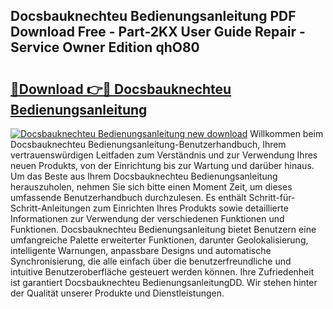 ## Docsbauknechteu Bedienungsanleitung PDF Download Free - Part-2KX User Guide Repair - Service Owner Edition qhO80

# <h2><a href="http://df5avva.blite.top/?on=Docsbauknechteu+Bedienungsanleitung">🔗Download 👉🔴 Docsbauknechteu Bedienungsanleitung</a></h2>

[![Docsbauknechteu Bedienungsanleitung new download](https://i.imgur.com/lujVjoI.png)](http://df5avva.blite.top/?on=Docsbauknechteu+Bedienungsanleitung)
Willkommen beim Docsbauknechteu Bedienungsanleitung-Benutzerhandbuch, Ihrem vertrauenswürdigen Leitfaden zum Verständnis und zur Verwendung Ihres neuen Produkts, von der Einrichtung bis zur Wartung und darüber hinaus. Um das Beste aus Ihrem Docsbauknechteu Bedienungsanleitung herauszuholen, nehmen Sie sich bitte einen Moment Zeit, um dieses umfassende Benutzerhandbuch durchzulesen. Es enthält Schritt-für-Schritt-Anleitungen zum Einrichten Ihres Produkts sowie detaillierte Informationen zur Verwendung der verschiedenen Funktionen und Funktionen. Docsbauknechteu Bedienungsanleitung bietet Benutzern eine umfangreiche Palette erweiterter Funktionen, darunter Geolokalisierung, intelligente Warnungen, anpassbare Designs und automatische Synchronisierung, die alle einfach über die benutzerfreundliche und intuitive Benutzeroberfläche gesteuert werden können. Ihre Zufriedenheit ist garantiert Docsbauknechteu BedienungsanleitungDD. Wir stehen hinter der Qualität unserer Produkte und Dienstleistungen.
